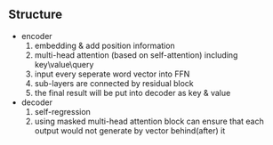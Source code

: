 ## Structure
- encoder
  1. embedding & add position information
  2. multi-head attention (based on self-attention) including key\value\query
  3. input every seperate word vector into FFN
  4. sub-layers are connected by residual block
  5. the final result will be put into decoder as key & value
- decoder
  1. self-regression
  2. using masked multi-head attention block can ensure that each output would not generate by vector behind(after) it